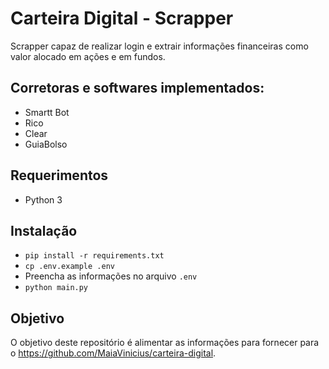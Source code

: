 # Carteira Digital - Scrapper

Scrapper capaz de realizar login e extrair informações financeiras como valor alocado em ações e em fundos.

## Corretoras e softwares implementados:

- Smartt Bot
- Rico
- Clear
- GuiaBolso

## Requerimentos

- Python 3

## Instalação

- `pip install -r requirements.txt`
- `cp .env.example .env`
- Preencha as informações no arquivo `.env`
- `python main.py`

## Objetivo

O objetivo deste repositório é alimentar as informações para fornecer para o https://github.com/MaiaVinicius/carteira-digital.
